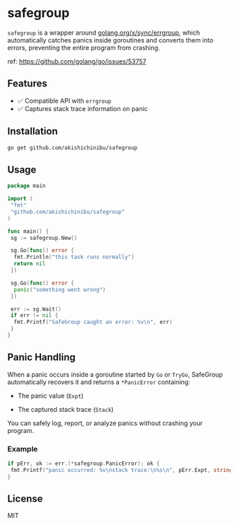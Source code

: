 # safegroup

`safegroup` is a wrapper around [golang.org/x/sync/errgroup](https://pkg.go.dev/golang.org/x/sync/errgroup), which automatically catches panics inside goroutines and converts them into errors, preventing the entire program from crashing.

ref: https://github.com/golang/go/issues/53757

## Features

- ✅ Compatible API with `errgroup`
- ✅ Captures stack trace information on panic

## Installation

```bash
go get github.com/akishichinibu/safegroup
```

## Usage

```go
package main

import (
 "fmt"
 "github.com/akishichinibu/safegroup"
)

func main() {
 sg := safegroup.New()

 sg.Go(func() error {
  fmt.Println("this task runs normally")
  return nil
 })

 sg.Go(func() error {
  panic("something went wrong")
 })

 err := sg.Wait()
 if err != nil {
  fmt.Printf("SafeGroup caught an error: %v\n", err)
 }
}
```

## Panic Handling

When a panic occurs inside a goroutine started by `Go` or `TryGo`, SafeGroup automatically recovers it and returns a `*PanicError` containing:

- The panic value (`Expt`)

- The captured stack trace (`Stack`)

You can safely log, report, or analyze panics without crashing your program.

### Example

```go
if pErr, ok := err.(*safegroup.PanicError); ok {
 fmt.Printf("panic occurred: %v\nstack trace:\n%s\n", pErr.Expt, string(pErr.Stack))
}
```

## License

MIT

